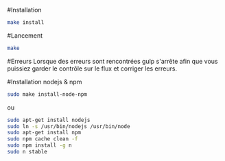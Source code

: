 #Installation

```bash
make install
```

#Lancement

```bash
make
```

#Erreurs
Lorsque des erreurs sont rencontrées gulp s'arrête afin que vous puissiez garder le contrôle sur le flux et corriger les erreurs.


#Installation nodejs & npm

```bash
sudo make install-node-npm
```

ou


```bash
sudo apt-get install nodejs
sudo ln -s /usr/bin/nodejs /usr/bin/node
sudo apt-get install npm
sudo npm cache clean -f
sudo npm install -g n
sudo n stable
```

